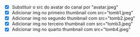 - [x] Substituir o src do avatar do canal por "avatar.jpeg"
- [x] Adicionar img no primeiro thumbnail com src="tomb1.jpeg"
- [x] Adicionar img no segundo thumbnail com src="tomb2.jpeg"
- [x] Adicionar img no terceiro thumbnail com src="tomb3.jpeg"
- [x] Adicionar img no quarto thumbnail com src="tomb4.jpeg"
